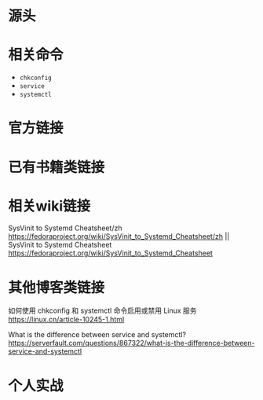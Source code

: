 
# 源头

# 相关命令

- `chkconfig`
- `service`
- `systemctl`

# 官方链接

# 已有书籍类链接

# 相关wiki链接

SysVinit to Systemd Cheatsheet/zh https://fedoraproject.org/wiki/SysVinit_to_Systemd_Cheatsheet/zh || SysVinit to Systemd Cheatsheet https://fedoraproject.org/wiki/SysVinit_to_Systemd_Cheatsheet

# 其他博客类链接

如何使用 chkconfig 和 systemctl 命令启用或禁用 Linux 服务 https://linux.cn/article-10245-1.html

What is the difference between service and systemctl? https://serverfault.com/questions/867322/what-is-the-difference-between-service-and-systemctl

# 个人实战
